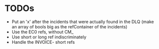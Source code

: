 # TODOs

- Put an 'x' after the incidents that were actually found in the DLQ (make an array of bools big as the refContainer of the incidents)
- Use the EC0 refs, without CM_
- Use short or long ref indiscriminately
- Handle the INVOICE- short refs
